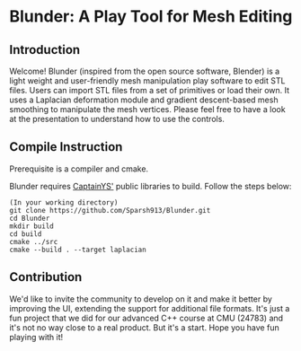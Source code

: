 # Blunder: A Play Tool for Mesh Editing


## Introduction
Welcome! Blunder (inspired from the open source software, Blender) is a light weight and user-friendly mesh manipulation play software to edit STL files. Users can import STL files from a set of primitives or load their own. It uses a Laplacian deformation module and gradient descent-based mesh smoothing to manipulate the mesh vertices. Please feel free to have a look at the presentation to understand how to use the controls.


## Compile Instruction
Prerequisite is a compiler and cmake.

Blunder requires [CaptainYS'](https://github.com/captainys) public libraries to build. Follow the steps below:

```
(In your working directory)
git clone https://github.com/Sparsh913/Blunder.git
cd Blunder
mkdir build
cd build
cmake ../src
cmake --build . --target laplacian
```

## Contribution
We'd like to invite the community to develop on it and make it better by improving the UI, extending the support for additional file formats. It's just a fun project that we did for our advanced C++ course at CMU (24783) and it's not no way close to a real product. But it's a start. Hope you have fun playing with it!